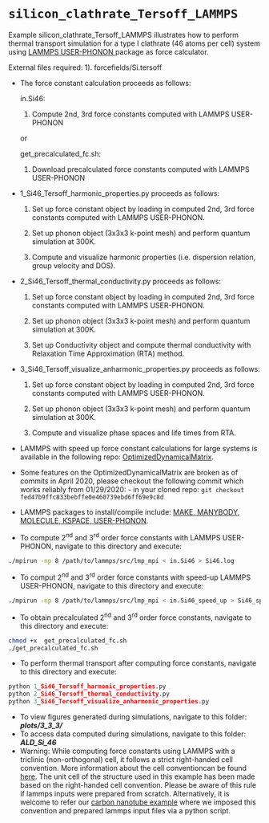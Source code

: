 # `silicon_clathrate_Tersoff_LAMMPS`

Example silicon_clathrate_Tersoff_LAMMPS illustrates how to perform thermal 
transport simulation for a type I clathrate (46 atoms per cell) system using
[LAMMPS USER-PHONON ](https://lammps.sandia.gov/doc/Packages_details.html#pkg-user-phonon) package as force calculator.

External files required: 
		       1). forcefields/Si.tersoff


- The force constant calculation proceeds as follows:

    in.Si46:
    1.  Compute 2nd, 3rd force constants computed with LAMMPS USER-PHONON
			
	or

	get_precalculated_fc.sh:
	1.  Download precalculated force constants computed with LAMMPS USER-PHONON


- 1_Si46_Tersoff_harmonic_properties.py proceeds as follows:

    1. Set up force constant object by loading in computed 2nd, 3rd force constants computed with LAMMPS USER-PHONON.

    2. Set up phonon object (3x3x3 k-point mesh) and perform quantum simulation at 300K.
     
    3. Compute and visualize harmonic properties (i.e. dispersion relation, group velocity and DOS). 

-  2_Si46_Tersoff_thermal_conductivity.py proceeds as follows:

    1. Set up force constant object by loading in computed 2nd, 3rd force constants computed with LAMMPS USER-PHONON.

    2. Set up phonon object (3x3x3 k-point mesh) and perform quantum simulation at 300K.

    3. Set up Conductivity object and compute thermal conductivity with Relaxation Time Approximation (RTA) method.

-  3_Si46_Tersoff_visualize_anharmonic_properties.py proceeds as follows:

    1. Set up force constant object by loading in computed 2nd, 3rd force constants computed with LAMMPS USER-PHONON.
			
    2. Set up phonon object (3x3x3 k-point mesh) and perform quantum simulation at 300K.

	3. Compute and visualize phase spaces and life times from RTA.


- LAMMPS with speed up force constant calculations for large systems is available in the following repo: [OptimizedDynamicalMatrix](https://github.com/charlessievers/lammps/tree/fed47b9ffc833bebffe0e460739ebd6ff69e9c8d). 
- Some features on the OptimizedDynamicalMatrix are broken as of commits in April 2020, please checkout the following commit which works reliably from 01/29/2020:
        - in your cloned repo: `git checkout fed47b9ffc833bebffe0e460739ebd6ff69e9c8d`
- LAMMPS packages to install/compile include: [MAKE, MANYBODY, MOLECULE, KSPACE, USER-PHONON](https://lammps.sandia.gov/doc/Packages_details.html).


- To compute 2<sup>nd</sup> and 3<sup>rd</sup> order force constants with LAMMPS USER-PHONON, navigate to this directory and execute:
```bash
./mpirun -np 8 /path/to/lammps/src/lmp_mpi < in.Si46 > Si46.log 
```
- To comput 2<sup>nd</sup> and 3<sup>rd</sup> order force constants with speed-up LAMMPS USER-PHONON, navigate to this directory and execute:
```bash
./mpirun -np 8 /path/to/lammps/src/lmp_mpi < in.Si46_speed_up > Si46_speed_up.log 
```
- To obtain precalculated 2<sup>nd</sup> and 3<sup>rd</sup> order force constants, navigate to this directory and execute:
```bash
chmod +x  get_precalculated_fc.sh
./get_precalculated_fc.sh
```
- To perform thermal transport after computing force constants, navigate to this directory and execute:
```python
python 1_Si46_Tersoff_harmonic_properties.py
python 2_Si46_Tersoff_thermal_conductivity.py
python 3_Si46_Tersoff_visualize_anharmonic_properties.py
```

- To view figures generated during simulations, navigate to this folder: ***plots/3_3_3/***
- To access data computed during simulations, navigate to this folder: ***ALD_Si_46***
- Warning: While computing force constants using LAMMPS with a triclinic (non-orthogonal) cell, it follows a strict right-handed cell convention. More information about the cell conventioncan be found [here](https://docs.lammps.org/Howto_triclinic.html). The unit cell of the structure used in this example has been made based on the right-handed cell convention. Please be aware of this rule if lammps inputs were prepared from scratch. Alternatively, it is welcome to refer our [carbon nanotube example](https://github.com/nanotheorygroup/kaldo/tree/main/examples/carbon_nanotube_Tersoff_LAMMPS) where we imposed this convention and prepared lammps input files via a python script.
 
